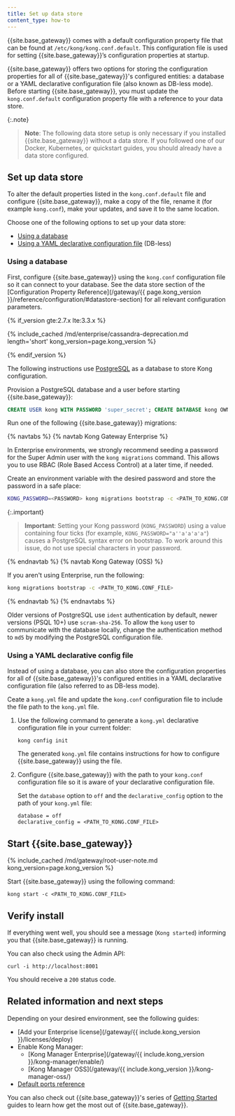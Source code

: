 ```yaml
---
title: Set up data store
content_type: how-to
---
```


{{site.base_gateway}} comes with a default configuration property file that can be found
at `/etc/kong/kong.conf.default`. This configuration file is used for setting {{site.base_gateway}}’s 
configuration properties at startup.

{{site.base_gateway}} offers two options for storing the configuration properties for all of
{{site.base_gateway}}'s configured entities: a database or a YAML declarative configuration file (also known as DB-less mode).
Before starting {{site.base_gateway}}, you must update the `kong.conf.default` configuration property file with a reference
to your data store.

{:.note}
> **Note**: The following data store setup is only necessary if you installed {{site.base_gateway}} without a data store. 
If you followed one of our Docker, Kubernetes, or quickstart guides, you should already have a data store configured.

## Set up data store

To alter the default properties listed in the `kong.conf.default` file and configure {{site.base_gateway}},
make a copy of the file, rename it (for example `kong.conf`), make your updates, and save it to the same location.

Choose one of the following options to set up your data store:
* [Using a database](#using-a-database)
* [Using a YAML declarative configuration file](#using-a-yaml-declarative-config-file) (DB-less)

### Using a database

First, configure {{site.base_gateway}} using the `kong.conf` configuration file so it can connect to your database.
See the data store section of the [Configuration Property Reference](/gateway/{{ page.kong_version }}/reference/configuration/#datastore-section) 
for all relevant configuration parameters.

{% if_version gte:2.7.x lte:3.3.x %}

{% include_cached /md/enterprise/cassandra-deprecation.md length='short' kong_version=page.kong_version %}

{% endif_version %}

The following instructions use [PostgreSQL](http://www.postgresql.org/) as a database to store Kong configuration.

Provision a PostgreSQL database and a user before starting {{site.base_gateway}}:

```sql
CREATE USER kong WITH PASSWORD 'super_secret'; CREATE DATABASE kong OWNER kong;
```

Run one of the following {{site.base_gateway}} migrations:

{% navtabs %}
{% navtab Kong Gateway Enterprise %}

In Enterprise environments, we strongly recommend seeding a password for the Super Admin user with the `kong migrations` command. 
This allows you to use RBAC (Role Based Access Control) at a later time, if needed. 

Create an environment variable with the desired password and store the password in a safe place:

```bash
KONG_PASSWORD=<PASSWORD> kong migrations bootstrap -c <PATH_TO_KONG.CONF_FILE>
```

{:.important}
> **Important**: Setting your Kong password (`KONG_PASSWORD`) using a value containing four ticks 
(for example, `KONG_PASSWORD="a''a'a'a'a"`) causes a PostgreSQL syntax error on bootstrap. 
To work around this issue, do not use special characters in your password.

{% endnavtab %}
{% navtab Kong Gateway (OSS) %}

If you aren't using Enterprise, run the following:

```bash
kong migrations bootstrap -c <PATH_TO_KONG.CONF_FILE>
```
{% endnavtab %}
{% endnavtabs %}

Older versions of PostgreSQL use `ident` authentication by default, newer versions (PSQL 10+)
use `scram-sha-256`. To allow the `kong` user to communicate with the database locally, change the
authentication method to `md5` by modifying the PostgreSQL configuration file.

### Using a YAML declarative config file

Instead of using a database, you can also store the configuration properties for all of {{site.base_gateway}}'s 
configured entities in a YAML declarative configuration file (also referred to as DB-less mode).

Ceate a `kong.yml` file and update the `kong.conf` configuration file to include the file path to the `kong.yml` file.

1. Use the following command to generate a `kong.yml` declarative configuration file in your current folder:

    ```bash
    kong config init
    ```

    The generated `kong.yml` file contains instructions for how to configure {{site.base_gateway}} using the file.

2. Configure {{site.base_gateway}} with the path to your `kong.conf` configuration file so it is aware of
your declarative configuration file.

    Set the `database` option to `off` and the `declarative_config` option to the path of your `kong.yml` 
    file:

    ```
    database = off
    declarative_config = <PATH_TO_KONG.CONF_FILE>
    ```

## Start {{site.base_gateway}}

{% include_cached /md/gateway/root-user-note.md kong_version=page.kong_version %}

Start {{site.base_gateway}} using the following command:

```
kong start -c <PATH_TO_KONG.CONF_FILE>
```

## Verify install

If everything went well, you should see a message (`Kong started`) informing you that {{site.base_gateway}} is running.

You can also check using the Admin API:

```
curl -i http://localhost:8001
```

You should receive a `200` status code.

## Related information and next steps

Depending on your desired environment, see the following guides:
* [Add your Enterprise license](/gateway/{{ include.kong_version }}/licenses/deploy)
* Enable Kong Manager:
  * [Kong Manager Enterprise](/gateway/{{ include.kong_version }}/kong-manager/enable/)
  * [Kong Manager OSS](/gateway/{{ include.kong_version }}/kong-manager-oss/)
* [Default ports reference](/gateway/{{page.kong_version}}/production/networking/default-ports/)

You can also check out {{site.base_gateway}}'s series of
[Getting Started](/gateway/{{page.kong_version}}/get-started/) guides to learn how 
get the most out of {{site.base_gateway}}.

